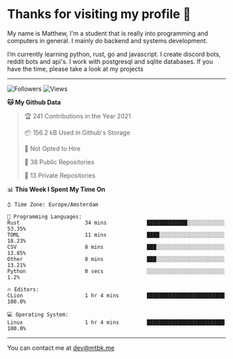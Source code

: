 # Thanks for visiting my profile 👋
My name is Matthew, I'm a student that is really into programming and computers in general. I mainly do backend and systems development.


I’m currently learning python, rust, go and javascript. I create discord bots, reddit bots and api's. I work with postgresql and sqlite databases. If you have the time, please take a look at my projects

---
![Followers](https://img.shields.io/github/followers/DankDumpster?style=social)
![Views](https://komarev.com/ghpvc/?username=DankDumpster&style=flat-square&color=green)
<!--START_SECTION:waka-->
**🐱 My Github Data** 

> 🏆 241 Contributions in the Year 2021
 > 
> 📦 156.2 kB Used in Github's Storage 
 > 
> 🚫 Not Opted to Hire
 > 
> 📜 38 Public Repositories 
 > 
> 🔑 13 Private Repositories  
 > 
📊 **This Week I Spent My Time On** 

```text
⌚︎ Time Zone: Europe/Amsterdam

💬 Programming Languages: 
Rust                     34 mins             █████████████░░░░░░░░░░░░   53.35% 
TOML                     11 mins             ████░░░░░░░░░░░░░░░░░░░░░   18.23% 
CSV                      8 mins              ███░░░░░░░░░░░░░░░░░░░░░░   13.85% 
Other                    8 mins              ███░░░░░░░░░░░░░░░░░░░░░░   13.21% 
Python                   0 secs              ░░░░░░░░░░░░░░░░░░░░░░░░░   1.2%

🔥 Editors: 
CLion                    1 hr 4 mins         █████████████████████████   100.0%

💻 Operating System: 
Linux                    1 hr 4 mins         █████████████████████████   100.0%

```


<!--END_SECTION:waka-->
-------

You can contact me at dev@mtbk.me

